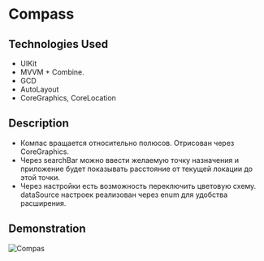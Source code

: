 # Compass
## Technologies Used

- UIKit
- MVVM + Combine. 
- GCD
- AutoLayout
- CoreGraphics, CoreLocation

 ## Description

- Компас вращается относительно полюсов. Отрисован через CoreGraphics. 
- Через searchBar можно ввести желаемую точку назначения и приложение будет показывать расстояние от текущей локации до этой точки.
- Через настройки есть возможность переключить цветовую схему. dataSource настроек реализован через enum для удобства расширения.

 ## Demonstration

 ![Compas](https://github.com/semaDilthey/Compass/assets/128741166/194793c0-38a9-4f90-8772-d00c4001f7ec)

